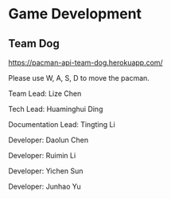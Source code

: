# Game Development 

## Team Dog
https://pacman-api-team-dog.herokuapp.com/

Please use W, A, S, D to move the pacman.

Team Lead: Lize Chen

Tech Lead: Huaminghui Ding

Documentation Lead: Tingting Li

Developer: Daolun Chen

Developer: Ruimin Li

Developer: Yichen Sun

Developer: Junhao Yu

